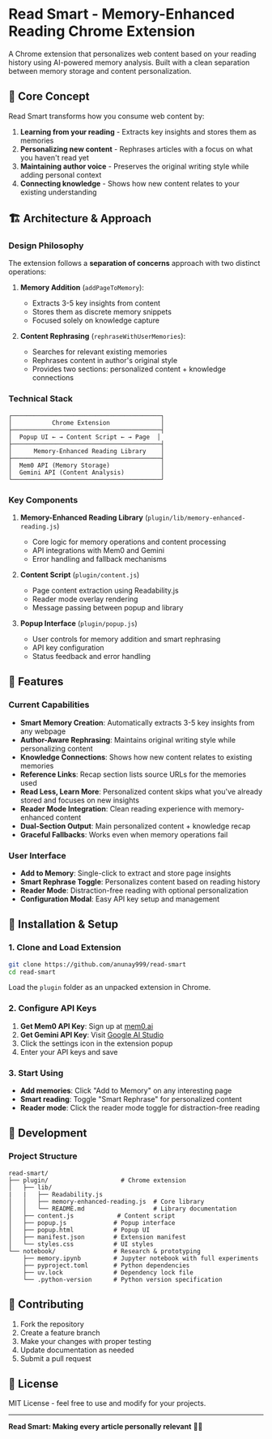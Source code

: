 # Read Smart - Memory-Enhanced Reading Chrome Extension

A Chrome extension that personalizes web content based on your reading history using AI-powered memory analysis. Built with a clean separation between memory storage and content personalization.

## 🧠 Core Concept

Read Smart transforms how you consume web content by:
1. **Learning from your reading** - Extracts key insights and stores them as memories
2. **Personalizing new content** - Rephrases articles with a focus on what you haven't read yet
3. **Maintaining author voice** - Preserves the original writing style while adding personal context
4. **Connecting knowledge** - Shows how new content relates to your existing understanding

## 🏗️ Architecture & Approach

### Design Philosophy

The extension follows a **separation of concerns** approach with two distinct operations:

1. **Memory Addition** (`addPageToMemory`): 
   - Extracts 3-5 key insights from content
   - Stores them as discrete memory snippets
   - Focused solely on knowledge capture

2. **Content Rephrasing** (`rephraseWithUserMemories`):
   - Searches for relevant existing memories
   - Rephrases content in author's original style
   - Provides two sections: personalized content + knowledge connections

### Technical Stack

```
┌─────────────────────────────────────────┐
│           Chrome Extension              │
├─────────────────────────────────────────┤
│  Popup UI ← → Content Script ← → Page  │
├─────────────────────────────────────────┤
│      Memory-Enhanced Reading Library    │
├─────────────────────────────────────────┤
│  Mem0 API (Memory Storage)              │
│  Gemini API (Content Analysis)          │
└─────────────────────────────────────────┘
```

### Key Components

1. **Memory-Enhanced Reading Library** (`plugin/lib/memory-enhanced-reading.js`)
   - Core logic for memory operations and content processing
   - API integrations with Mem0 and Gemini
   - Error handling and fallback mechanisms

2. **Content Script** (`plugin/content.js`)
   - Page content extraction using Readability.js
   - Reader mode overlay rendering
   - Message passing between popup and library

3. **Popup Interface** (`plugin/popup.js`)
   - User controls for memory addition and smart rephrasing
   - API key configuration
   - Status feedback and error handling

## 🚀 Features

### Current Capabilities

- **Smart Memory Creation**: Automatically extracts 3-5 key insights from any webpage
- **Author-Aware Rephrasing**: Maintains original writing style while personalizing content
- **Knowledge Connections**: Shows how new content relates to existing memories
- **Reference Links**: Recap section lists source URLs for the memories used
- **Read Less, Learn More**: Personalized content skips what you've already stored and focuses on new insights
- **Reader Mode Integration**: Clean reading experience with memory-enhanced content
- **Dual-Section Output**: Main personalized content + knowledge recap
- **Graceful Fallbacks**: Works even when memory operations fail

### User Interface

- **Add to Memory**: Single-click to extract and store page insights
- **Smart Rephrase Toggle**: Personalizes content based on reading history
- **Reader Mode**: Distraction-free reading with optional personalization
- **Configuration Modal**: Easy API key setup and management

## 🔧 Installation & Setup

### 1. Clone and Load Extension

```bash
git clone https://github.com/anunay999/read-smart
cd read-smart
```

Load the `plugin` folder as an unpacked extension in Chrome.

### 2. Configure API Keys

1. **Get Mem0 API Key**: Sign up at [mem0.ai](https://mem0.ai)
2. **Get Gemini API Key**: Visit [Google AI Studio](https://makersuite.google.com/app/apikey)
3. Click the settings icon in the extension popup
4. Enter your API keys and save

### 3. Start Using

- **Add memories**: Click "Add to Memory" on any interesting page
- **Smart reading**: Toggle "Smart Rephrase" for personalized content
- **Reader mode**: Click the reader mode toggle for distraction-free reading

## 🔧 Development

### Project Structure

```
read-smart/
├── plugin/                    # Chrome extension
│   ├── lib/
|   |   ├── Readability.js  
│   │   ├── memory-enhanced-reading.js  # Core library
│   │   └── README.md                   # Library documentation
│   ├── content.js            # Content script
│   ├── popup.js             # Popup interface
│   ├── popup.html           # Popup UI
│   ├── manifest.json        # Extension manifest
│   └── styles.css           # UI styles
└── notebook/                # Research & prototyping
    ├── memory.ipynb         # Jupyter notebook with full experiments
    ├── pyproject.toml       # Python dependencies
    ├── uv.lock              # Dependency lock file
    └── .python-version      # Python version specification
```

## 🤝 Contributing

1. Fork the repository
2. Create a feature branch
3. Make your changes with proper testing
4. Update documentation as needed
5. Submit a pull request

## 📄 License

MIT License - feel free to use and modify for your projects.

---

**Read Smart: Making every article personally relevant** 🧠✨


